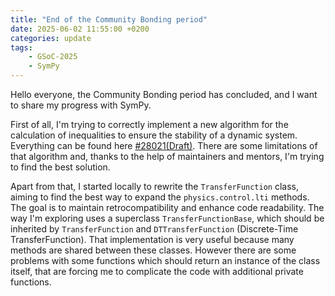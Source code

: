 ```yaml
---
title: "End of the Community Bonding period"
date: 2025-06-02 11:55:00 +0200
categories: update
tags:
    - GSoC-2025
    - SymPy
---
```


Hello everyone, the Community Bonding period has concluded, and I want to share my progress with SymPy.

First of all, I'm trying to correctly implement a new algorithm for the calculation of inequalities to ensure the stability of a dynamic system.
Everything can be found here [#28021(Draft)](https://github.com/sympy/sympy/pull/28021#issuecomment-2906873911).
There are some limitations of that algorithm and, thanks to the help of maintainers and mentors, I'm trying to find the best solution.

Apart from that, I started locally to rewrite the `TransferFunction` class, aiming to find the best way to expand the `physics.control.lti` methods. The goal is to maintain retrocompatibility and enhance code readability.
The way I'm exploring uses a superclass `TransferFunctionBase`, which should be inherited by `TransferFunction` and `DTTransferFunction` (Discrete-Time TransferFunction). That implementation is very useful because many methods are shared between these classes. However there are some problems with some functions which should return an instance of the class itself, that are forcing me to complicate the code with additional private functions.